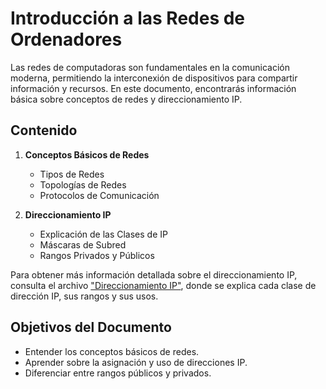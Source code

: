 # Introducción a las Redes de Ordenadores

Las redes de computadoras son fundamentales en la comunicación moderna, permitiendo la interconexión de dispositivos para compartir información y recursos. En este documento, encontrarás información básica sobre conceptos de redes y direccionamiento IP.

## Contenido

1. **Conceptos Básicos de Redes**
   - Tipos de Redes
   - Topologías de Redes
   - Protocolos de Comunicación

2. **Direccionamiento IP**
   - Explicación de las Clases de IP
   - Máscaras de Subred
   - Rangos Privados y Públicos

Para obtener más información detallada sobre el direccionamiento IP, consulta el archivo ["Direccionamiento IP"](direccionamiento_ip.md), donde se explica cada clase de dirección IP, sus rangos y sus usos.

## Objetivos del Documento

- Entender los conceptos básicos de redes.
- Aprender sobre la asignación y uso de direcciones IP.
- Diferenciar entre rangos públicos y privados.
